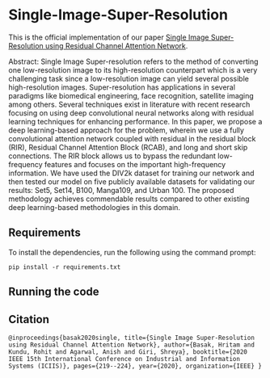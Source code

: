 # Single-Image-Super-Resolution

This is the official implementation of our paper [Single Image Super-Resolution using Residual Channel Attention Network](https://doi.org/10.1109/iciis51140.2020.9342688).

Abstract: Single Image Super-resolution refers to the method of converting one low-resolution image to its high-resolution counterpart which is a very challenging task since a low-resolution image can yield several possible high-resolution images. Super-resolution has applications in several paradigms like biomedical engineering, face recognition, satellite imaging among others. Several techniques exist in literature with recent research focusing on using deep convolutional neural networks along with residual learning techniques for enhancing performance. In this paper, we propose a deep learning-based approach for the problem, wherein we use a fully convolutional attention network coupled with residual in the residual block (RIR), Residual Channel Attention Block (RCAB), and long and short skip connections. The RIR block allows us to bypass the redundant low-frequency features and focuses on the important high-frequency information. We have used the DIV2k dataset for training our network and then tested our model on five publicly available datasets for validating our results: Set5, Set14, B100, Manga109, and Urban 100. The proposed methodology achieves commendable results compared to other existing deep learning-based methodologies in this domain.

## Requirements

To install the dependencies, run the following using the command prompt:

`pip install -r requirements.txt`

## Running the code

## Citation
`
@inproceedings{basak2020single,
  title={Single Image Super-Resolution using Residual Channel Attention Network},
  author={Basak, Hritam and Kundu, Rohit and Agarwal, Anish and Giri, Shreya},
  booktitle={2020 IEEE 15th International Conference on Industrial and Information Systems (ICIIS)},
  pages={219--224},
  year={2020},
  organization={IEEE}
}
`
